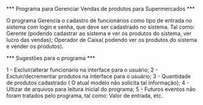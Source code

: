 *** Programa para Gerenciar Vendas de produtos para Supermercados ***

O programa Gerencia o cadastro de funcionários como tipo de entrada no sistema com login e senha,
que deve ser cadastrado no sistema.
Tal como: Gerente (podendo cadastrar ao sistema e ver os produtos do sistema, ver lucro das vendas);
Operador de Caixa( podendo ver os produtos do sistema e vender os produtos).

*** Sugestões para o programa ***

1 - Excluir/alterar funcionário na interface para o usuário;
2 - Excluir/decrementar produtos na interface para o usuário;
3 - Quantidade de produtos cadastrado ( O atual modelo não solicita tal informação);
4 - Ultizar de arquivos para leitura inicial do programa;
5 - Futuros eventos não foram tratados pelo programa, tal como: Valor de entrada, etc.


